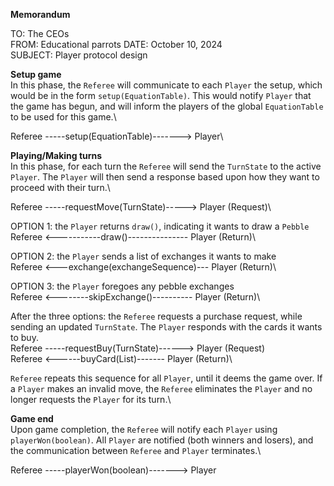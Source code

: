 __Memorandum__

TO: The CEOs  
FROM: Educational parrots
DATE: October 10, 2024  
SUBJECT: Player protocol design


__Setup game__  
In this phase, the `Referee` will communicate to each `Player` the setup, which would be in the form 
`setup(EquationTable)`. This would notify `Player` that the game has begun, and will inform the players of the 
global `EquationTable` to be used for this game.\

Referee -----setup(EquationTable)-------> Player\

__Playing/Making turns__  
In this phase, for each turn the `Referee` will send the `TurnState` to the active `Player`. The `Player` will then send
a response based upon how they want to proceed with their turn.\

Referee -----requestMove(TurnState)-----> Player (Request)\

OPTION 1: the `Player` returns `draw()`, indicating it wants to draw a `Pebble`\
Referee <-----------draw()--------------- Player (Return)\

OPTION 2: the `Player` sends a list of exchanges it wants to make\
Referee <---exchange(exchangeSequence)--- Player (Return)\

OPTION 3: the `Player` foregoes any pebble exchanges\
Referee <--------skipExchange()---------- Player (Return)\

After the three options: the `Referee` requests a purchase request, while sending an updated `TurnState`. 
The `Player` responds with the cards it wants to buy.\
Referee -----requestBuy(TurnState)------> Player (Request)\
Referee <------buyCard(List<Card>)------- Player (Return)\

`Referee` repeats this sequence for all `Player`, until it deems the game over. If a `Player` makes an
invalid move, the `Referee` eliminates the `Player` and no longer requests the `Player` for its turn.\

__Game end__  
Upon game completion, the `Referee` will notify each `Player` using `playerWon(boolean)`. All `Player` are 
notified (both winners and losers), and the communication between `Referee` and `Player` terminates.\

Referee -----playerWon(boolean)-------> Player